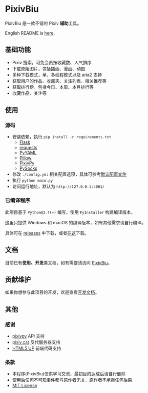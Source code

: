 # PixivBiu

PixivBiu 是一款不错的 Pixiv **辅助**工具。

English README is [here](./README_EN.md).

## 基础功能

* Pixiv 搜索，可免会员按收藏数、人气排序
* 下载原始图片，包括插画、漫画、动图
* 多种下载模式，单、多线程模式以及 aria2 支持
* 获取用户的作品、收藏夹、关注列表、相关推荐等
* 获取排行榜，包括今日、本周、本月排行等
* 收藏作品、关注等

## 使用

### 源码

* 安装依赖，执行 `pip install -r requirements.txt`
  + [Flask](https://github.com/pallets/flask)
  + [requests](https://github.com/psf/requests)
  + [PyYAML](https://github.com/yaml/pyyaml)
  + [Pillow](https://github.com/python-pillow/Pillow)
  + [PixivPy](https://github.com/upbit/pixivpy)
  + [PySocks](https://github.com/Anorov/PySocks)
* 修改 `./config.yml` 相关配置选项，具体可参考[默认配置文件](./app/config/biu_default.yml)
* 执行 `python main.py`
* 访问运行地址，默认为 `http://127.0.0.1:4001/`

### 已编译程序

此项目基于 `Python@3.7(+)` 编写，使用 `PyInstaller` 构建编译版本。

这里只提供 Windows 和 macOS 的编译版本，如有其他需求请自行编译。

具体可在 [releases](https://github.com/txperl/PixivBiu/releases) 中下载，或者[在这](https://biu.tls.moe/#/lib/dl)下载。

## 文档

目前已有**使用、开发**类文档，如有需要请访问 [PixivBiu](https://biu.tls.moe/)。

## 贡献维护

如果你想参与此项目的开发，欢迎查看[开发文档](https://biu.tls.moe/#/develop/quickin)。

## 其他

### 感谢

* [pixivpy](https://github.com/upbit/pixivpy) API 支持
* [pixiv.cat](https://pixiv.cat/) 反代服务器支持
* [HTML5 UP](https://html5up.net/) 前端代码支持

### 条款

* 本程序(PixivBiu)仅供学习交流，最初目的达成后请自行删除
* 使用后任何不可知事件都与原作者无关，原作者不承担任何后果
* [MIT License](https://choosealicense.com/licenses/mit/)
